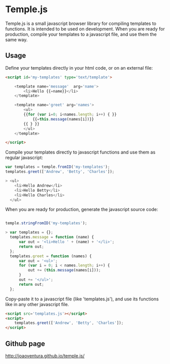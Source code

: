 Temple.js
=========

Temple.js is a small javascript browser library for compiling templates to functions.
It is intended to be used on development. When you are ready for production, compile your templates to a javascript file, and use them the same way.


## Usage

Define your templates directly in your html code, or on an external file:

```html
<script id='my-templates' type='text/template'>

    <template name='message'  arg='name'>
        <li>Hello {{=name}}</li>
    </template>

    <template name='greet' arg='names'>
        <ul>
        {{for (var i=0; i<names.length; i++) { }}
            {{=this.message(names[i])}}
        {{ } }}
        </ul>
    </template>

</script>

```

Compile your templates directly to javascript functions and use them as regular javascript:

```javascript
var templates = temple.fromID('my-templates');
templates.greet(['Andrew', 'Betty', 'Charles']);

> <ul>
    <li>Hello Andrew</li>
    <li>Hello Betty</li>
    <li>Hello Charles</li>
  </ul>

```

When you are ready for production, generate the javascript source code:

```javascript

temple.stringFromID('my-templates');

> var templates = {};
  templates.message = function (name) {
      var out = '<li>Hello ' + (name) + '</li>';
      return out;
  };
  templates.greet = function (names) {
      var out = '<ul>';
      for (var i = 0; i < names.length; i++) {
          out += (this.message(names[i]));
      }
      out += '</ul>';
      return out;
  };


```

Copy-paste it to a javascript file (like 'templates.js'), and use its functions like in any other javascript file.

```html
<script src='templates.js'></script>
<script>
    templates.greet(['Andrew', 'Betty', 'Charles']);
</script>
```

## Github page

http://joaoventura.github.io/temple.js/
